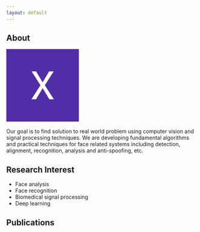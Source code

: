```yaml
---
layout: default
---
```


## About 

<img class="profile-picture" src="me.jpg">

Our goal is to find solution to real world problem using computer vision and signal processing techniques. We are developing fundamental algorithms and practical techniques for face related systems including detection, alignment, recognition, analysis and anti-spoofing, etc.


## Research Interest

- Face analysis
- Face recognition
- Biomedical signal processing
- Deep learning


## Publications





